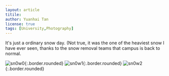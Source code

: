 ```yaml
---
layout: article
titile: 
author: Yuanhai Tan
license: true
tags: [University,Photography]
---
```

It's just a ordinary snow day. (Not true, it was the one of the heaviest snow I have ever seen, thanks to the snow removal teams that campus is back to normal. 

![sn0w0](pics/IMG_20190304_102049.jpg){:.border.rounded}
![sn0w1](pics/IMG_20190304_102107.jpg){:.border.rounded}
![sn0w2](pics/IMG_20190304_102135.jpg){:.border.rounded}